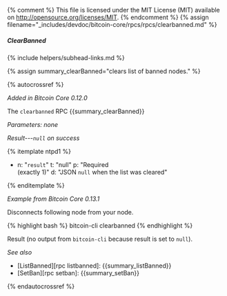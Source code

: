 {% comment %}
This file is licensed under the MIT License (MIT) available on
http://opensource.org/licenses/MIT.
{% endcomment %}
{% assign filename="_includes/devdoc/bitcoin-core/rpcs/rpcs/clearbanned.md" %}

##### ClearBanned
{% include helpers/subhead-links.md %}

{% assign summary_clearBanned="clears list of banned nodes." %}

{% autocrossref %}

*Added in Bitcoin Core 0.12.0*

The `clearbanned` RPC {{summary_clearBanned}}

*Parameters: none*

*Result---`null` on success*

{% itemplate ntpd1 %}
- n: "`result`"
  t: "null"
  p: "Required<br>(exactly 1)"
  d: "JSON `null` when the list was cleared"

{% enditemplate %}

*Example from Bitcoin Core 0.13.1*

Disconnects following node from your node.

{% highlight bash %}
bitcoin-cli clearbanned
{% endhighlight %}

Result (no output from `bitcoin-cli` because result is set to `null`).

*See also*

* [ListBanned][rpc listbanned]: {{summary_listBanned}}
* [SetBan][rpc setban]: {{summary_setBan}}

{% endautocrossref %}
